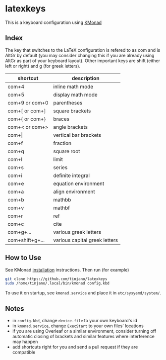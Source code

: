 # latexkeys
This is a keyboard configuration using [KMonad](https://github.com/kmonad/kmonad)

## Index
The key that switches to the LaTeX configuration is refered to as com and is AltGr by default (you may consider changing this if you are already using AltGr as part of your keyboard layout). Other important keys are shift (either left or right) and g (for greek letters).

| shortcut | description |
| -------- | -------- |
| com+4 | inline math mode |
| com+5 | display math mode |
| com+9 or com+0 | parentheses |
| com+[ or com+] | square brackets |
| com+{ or com+} | braces |
| com+< or com+> | angle brackets |
| com+\| | vertical bar brackets |
| com+f | fraction |
| com+q | square root |
| com+l | limit |
| com+s | series |
| com+i | definite integral |
| com+e | equation environment |
| com+a | align environment |
| com+b | mathbb |
| com+v | mathbf |
| com+r| ref |
| com+c | cite |
| com+g+... | various greek letters |
| com+shift+g+... | various capital greek letters |

## How to Use
See KMonad [installation](https://github.com/kmonad/kmonad/blob/master/doc/installation.md) instructions. Then run (for example)
```bash
git clone https://github.com/tinjano/latexkeys
sudo /home/tinjano/.local/bin/kmonad config.kbd
```
To use it on startup, see `kmonad.service` and place it in `etc/sysyemd/system/`.

## Notes
- in `config.kbd`, change `device-file` to your own keyboard's id
- in `kmonad.service`, change `ExecStart` to your own files' locations
- if you are using Overleaf or a similar environment, consider turning off automatic closing of brackets and similar features where interference may happen
- add shortcuts right for you and send a pull request if they are compatible
